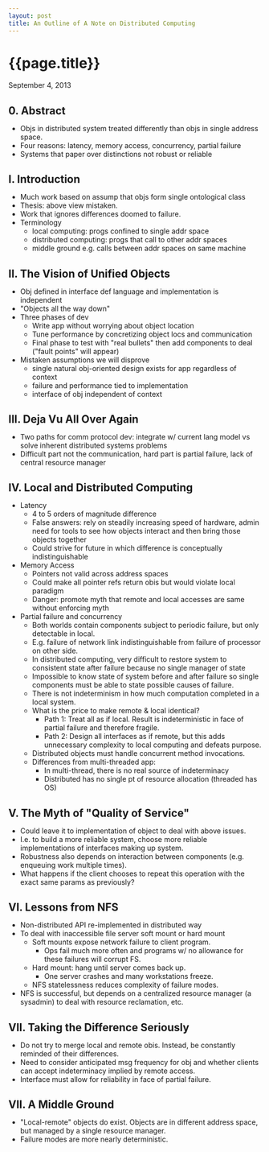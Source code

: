 ```yaml
---
layout: post
title: An Outline of A Note on Distributed Computing
---
```


# {{page.title}}

<span class="meta">September 4, 2013</span>

<style>
p {
    margin: 0;
}
h2.sectionTitle {
    margin-bottom: 10px;
}
#post ul {
    margin-left: 20px;
}
</style>

<h2 class="sectionTitle">0. Abstract</h2>

* Objs in distributed system treated differently than objs in single address space.
* Four reasons: latency, memory access, concurrency, partial failure
* Systems that paper over distinctions not robust or reliable

<h2 class="sectionTitle">I. Introduction</h2>

* Much work based on assump that objs form single ontological class
* Thesis: above view mistaken.
* Work that ignores differences doomed to failure.
* Terminology
  * local computing: progs confined to single addr space
  * distributed computing: progs that call to other addr spaces
  * middle ground e.g. calls between addr spaces on same machine

<h2 class="sectionTitle">II. The Vision of Unified Objects</h2>

* Obj defined in interface def language and implementation is independent
* "Objects all the way down"
* Three phases of dev
  * Write app without worrying about object location
  * Tune performance by concretizing object locs and communication
  * Final phase to test with "real bullets" then add components to deal ("fault points" will appear)
* Mistaken assumptions we will disprove
  * single natural obj-oriented design exists for app regardless of context
  * failure and performance tied to implementation
  * interface of obj independent of context

<h2 class="sectionTitle">III. Deja Vu All Over Again</h2>

* Two paths for comm protocol dev: integrate w/ current lang model vs solve inherent distributed systems problems
* Difficult part not the communication, hard part is partial failure, lack of central resource manager

<h2 class="sectionTitle">IV. Local and Distributed Computing</h2>

* Latency
  * 4 to 5 orders of magnitude difference
  * False answers: rely on steadily increasing speed of hardware, admin need for tools to see how objects interact and then bring those objects together
  * Could strive for future in which difference is conceptually indistinguishable
* Memory Access
  * Pointers not valid across address spaces
  * Could make all pointer refs return obis but would violate local paradigm
  * Danger: promote myth that remote and local accesses are same without enforcing myth
* Partial failure and concurrency
  * Both worlds contain components subject to periodic failure, but only detectable in local.
  * E.g. failure of network link indistinguishable from failure of processor on other side.
  * In distributed computing, very difficult to restore system to consistent state after failure because no single manager of state
  * Impossible to know state of system before and after failure so single components must be able to state possible causes of failure.
  * There is not indeterminism in how much computation completed in a local system.
  * What is the price to make remote & local identical?
     * Path 1: Treat all as if local.  Result is indeterministic in face of partial failure and therefore fragile.
     * Path 2: Design all interfaces as if remote, but this adds unnecessary complexity to local computing and defeats purpose.
  * Distributed objects must handle concurrent method invocations.
  * Differences from multi-threaded app:
     * In multi-thread, there is no real source of indeterminacy
     * Distributed has no single pt of resource allocation (threaded has OS)

<h2 class="sectionTitle">V. The Myth of "Quality of Service"</h2>

* Could leave it to implementation of object to deal with above issues.
* I.e. to build a more reliable system, choose more reliable implementations of interfaces making up system.
* Robustness also depends on interaction between components (e.g. enqueuing work multiple times).
* What happens if the client chooses to repeat this operation with the exact same params as previously?

<h2 class="sectionTitle">VI. Lessons from NFS</h2>

* Non-distributed API re-implemented in distributed way
* To deal with inaccessible file server soft mount or hard mount
  * Soft mounts expose network failure to client program.
     * Ops fail much more often and programs w/ no allowance for these failures will corrupt FS.
  * Hard mount: hang until server comes back up.
     * One server crashes and many workstations freeze.
  * NFS statelessness reduces complexity of failure modes.
* NFS is successful, but depends on a centralized resource manager (a sysadmin) to deal with resource reclamation, etc.

<h2 class="sectionTitle">VII. Taking the Difference Seriously</h2>

* Do not try to merge local and remote obis.  Instead, be constantly reminded of their differences.
* Need to consider anticipated msg frequency for obj and whether clients can accept indeterminacy implied by remote access.
* Interface must allow for reliability in face of partial failure.

<h2 class="sectionTitle">VII. A Middle Ground</h2>

* "Local-remote" objects do exist.  Objects are in different address space, but managed by a single resource manager.
* Failure modes are more nearly deterministic.
